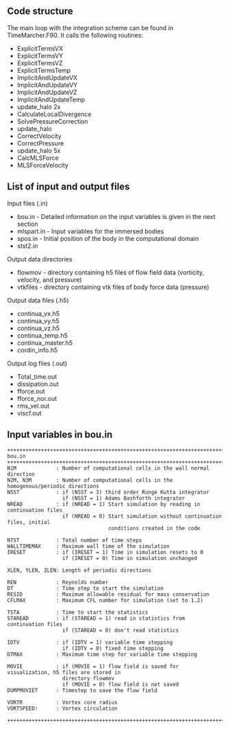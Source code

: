 Code structure
--------------

The main loop with the integration scheme can be found in TimeMarcher.F90. It calls the following routines:

 * ExplicitTermsVX
 * ExplicitTermsVY
 * ExplicitTermsVZ
 * ExplicitTermsTemp
 * ImplicitAndUpdateVX
 * ImplicitAndUpdateVY
 * ImplicitAndUpdateVZ
 * ImplicitAndUpdateTemp
 * update_halo 2x
 * CalculateLocalDivergence
 * SolvePressureCorrection
 * update_halo
 * CorrectVelocity
 * CorrectPressure
 * update_halo 5x
 * CalcMLSForce
 * MLSForceVelocity

List of input and output files
------------------------------

Input files (.in)
 *  bou.in - Detailed information on the input variables is given in the next section
 *  mlspart.in - Input variables for the immersed bodies
 *  spos.in - Initial position of the body in the computational domain
 *  stst2.in 

Output data directories
* flowmov - directory containing h5 files of flow field data (vorticity, velocity, and pressure)
* vtkfiles - directory containing vtk files of body force data (pressure)
  
Output data files (.h5)
 * continua_vx.h5
 * continua_vy.h5
 * continua_vz.h5
 * continua_temp.h5
 * continua_master.h5
 * cordin_info.h5 

Output log files (.out)
 * Total_time.out
 * dissipation.out
 * fforce.out
 * fforce_nor.out
 * rms_vel.out
 * viscf.out

Input variables in bou.in
-------------------------
```
+++++++++++++++++++++++++++++++++++++++++++++++++++++++++++++++++++++++++++++++++++++++
bou.in
+++++++++++++++++++++++++++++++++++++++++++++++++++++++++++++++++++++++++++++++++++++++
N1M             : Number of computational cells in the wall normal direction
N2M, N3M        : Number of computational cells in the homogenous/periodic directions
NSST            : if (NSST = 3) third order Runge Kutta integrator
                  if (NSST = 1) Adams Bashforth integrator
NREAD           : if (NREAD = 1) Start simulation by reading in continuation files
                  if (NREAD = 0) Start simulation without continuation files, initial
                                 conditions created in the code 

NTST            : Total number of time steps
WALLTIMEMAX     : Maximum wall time of the simulation
IRESET          : if (IRESET = 1) Time in simulation resets to 0
                  if (IRESET = 0) Time in simulation unchanged

XLEN, YLEN, ZLEN: Length of periodic directions 

REN             : Reynolds number
DT              : Time step to start the simulation
RESID           : Maximum allowable residual for mass conservation
CFLMAX          : Maximum CFL number for simulation (set to 1.2)

TSTA            : Time to start the statistics
STAREAD         : if (STAREAD = 1) read in statistics from continuation files
                  if (STAREAD = 0) don't read statistics

IDTV            : if (IDTV = 1) variable time stepping
                  if (IDTV = 0) fixed time stepping
DTMAX           : Maximum time step for variable time stepping

MOVIE           : if (MOVIE = 1) flow field is saved for visualization, h5 files are stored in
                  directory flowmov
                  if (MOVIE = 0) flow field is not saved
DUMPMOVIET      : Timestep to save the flow field

VORTR           : Vortex core radius
VORTSPEED:      : Vortex circulation

++++++++++++++++++++++++++++++++++++++++++++++++++++++++++++++++++++++++++++++++++++++++
```

